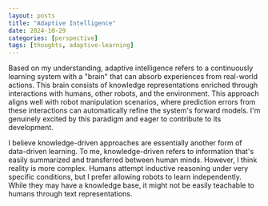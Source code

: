 ```yaml
---
layout: posts
title: "Adaptive Intelligence"
date: 2024-10-29
categories: [perspective]
tags: [thoughts, adaptive-learning]
---
```


Based on my understanding, adaptive intelligence refers to a continuously learning system with a "brain" that can absorb experiences from real-world actions. This brain consists of knowledge representations enriched through interactions with humans, other robots, and the environment. This approach aligns well with robot manipulation scenarios, where prediction errors from these interactions can automatically refine the system's forward models. I'm genuinely excited by this paradigm and eager to contribute to its development.

I believe knowledge-driven approaches are essentially another form of data-driven learning. To me, knowledge-driven refers to information that's easily summarized and transferred between human minds. However, I think reality is more complex. Humans attempt inductive reasoning under very specific conditions, but I prefer allowing robots to learn independently. While they may have a knowledge base, it might not be easily teachable to humans through text representations.

